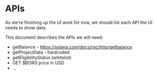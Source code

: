 
# APIs

As we're finishing up the UI work for now, we should list each API the UI needs to show data.

This document describes the APIs we will need:
- getBalance - https://solana.com/docs/rpc/http/getbalance
- getProjectData - hardcoded
- getEligibilityStatus (whitelist)
- GET $BORG price in USD
- ...
